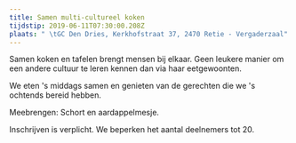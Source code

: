 ```yaml
---
title: Samen multi-cultureel koken
tijdstip: 2019-06-11T07:30:00.208Z
plaats: " \tGC Den Dries, Kerkhofstraat 37, 2470 Retie - Vergaderzaal"
---
```

Samen koken en tafelen brengt mensen bij elkaar. Geen leukere manier om een andere cultuur te leren kennen dan via haar eetgewoonten.

We eten 's middags samen en genieten van de gerechten die we 's ochtends bereid hebben.

Meebrengen: Schort en aardappelmesje.

Inschrijven is verplicht. We beperken het aantal deelnemers tot 20.
